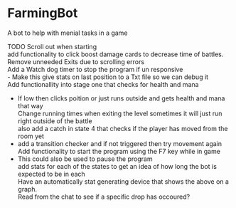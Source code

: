 # FarmingBot
A bot to help with menial tasks in a game


TODO
Scroll out when starting <br />
add functionality to click boost damage cards to decrease time of battles.<br />
Remove unneeded Exits due to scrolling errors<br />
Add a Watch dog timer to stop the program if un responsive<br />
    - Make this give stats on last position to a Txt file so we can debug it<br />
Add functionallity into stage one that checks for health and mana<br />
   - If low then clicks poition or just runs outside and gets health and mana that way<br />
Change running times when exiting the level sometimes it will just run right outside of the battle<br />
also add a catch in state 4 that checks if the player has moved from the room yet<br />
   - add a transition checker and if not triggered then try movement again<br />
Add functionality to start the program using the F7 key while in game<br />
   - This could also be used to pause the program<br />
add stats for each of the states to get an idea of how long the bot is expected to be in each<br />
Have an automatically stat generating device that shows the above on a graph.<br />
Read from the chat to see if a specific drop has occoured?<br />

